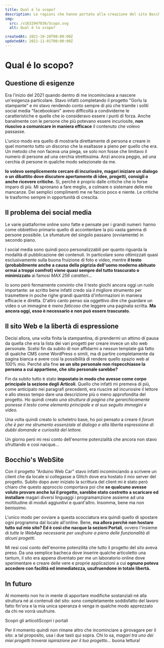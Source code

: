 ```yaml
---
title: Qual é lo scopo?
description: Le ragioni che hanno portato alla creazione del sito Bocchio's WebSite. Come è nato, come si è sviluppato e come ho intenzione di sfruttarlo in futuro.
img:
  src: /v1632947036/Scopo.svg
  alt: Qual é lo scopo?

createdAt: 2021-10-20T00:00:00Z
updatedAt: 2021-11-01T00:00:00Z
---
```


# Qual é lo scopo?

<cMedia s="#Scopo" :a="img.src" type="svg"></cMedia>

## Questione di esigenze

Era l'inizio del 2021 quando dentro di me incominciava a nascere un'esigenza particolare. Stavo infatti completando il progetto "Gorlu la stampante" e mi stavo rendendo conto sempre di più che tramite i soliti social media "facebookiani" avevo difficoltà a condividerne le caratteristiche e quelle che io consideravo essere i punti di forza. Anche banalmente con le persone che più potevano essere incuriosite, **non riuscivo a comunicare in maniera efficace** il contenuto che volevo passasse.

L'unico modo era quello di mostrarla direttamente di persona e creare in quel momento tutto un discorso che la esaltasse a pieno per quello che era. Un metodo che non faceva una piega, se solo non fosse che limitavo il numero di persone ad una cerchia strettissima. Anzi ancora peggio, ad una cerchia di persone in qualche modo selezionate da me.

**Io volevo semplicemente cercare di incuriosire, magari iniziare un dialogo o un dibattito dove discutere apertamente di idee, progetti, consigli o anche ricevere critiche.** Si, perché è proprio dalle critiche che io forse imparo di più. Mi spronano a fare meglio, a colmare o sistemare delle mie mancanze. Dei semplici complimenti me ne faccio poco e niente. Le critiche le trasformo sempre in opportunità di crescita.

## Il problema dei social media

Le varie piattaforme online sono fatte e pensate per i grandi numeri: hanno come obbiettivo primario quello di accontentare la più vasta gamma di persone possibile. Le sfumature del singolo passano (ovviamente) in secondo piano.

I social media sono quindi poco personalizzabili per quanto riguarda la modalità di pubblicazione dei contenuti. In particolare sono ottimizzati quasi esclusivamente sulla buona fruizione di foto e video, mentre **il testo (probabilmente anche a causa della pigrizia dell'uomo moderno abituato ormai a troppi comfrot) viene quasi sempre del tutto trascurato o minimizzato** ai famosi _MAX 256 caratteri_...

Io sono però fermamente convinto che il testo giochi ancora oggi un ruolo importante: se scritto bene infatti credo sia il migliore strumento per trasmettere in poche righe grandi quantità d'informazioni in maniera efficacie e diretta. D'altro canto penso sia oggettivo dire che guardare un video o un immagine è _meno faticoso_ che leggere una paginata scritta. **Ma ancora oggi, esso è necessario e non può essere trascurato.**

## Il sito Web e la libertà di espressione

Decisi allora, una volta finita la stampantina, di prendermi un attimo di pausa da quella che era la lista dei vari progetti per creare invece un sito web personale. Scelsi fin da subito di non affidarmi a nessun template giá fatto di qualche CMS come WordPress o simili, ma di partire completamente da pagina bianca e avere così la possibilità di rendere quello spazio web al 100% mio. Perché alla fine **se un sito personale non rispecchiasse la persona a cui appartiene, che sito personale sarebbe?**

Fin da subito tutto è stato **impostato in modo che avesse come corpo principale la sezione degli Articoli**. Quello che infatti mi premeva di più, come anticipato nei paragrafi precedenti, era riuscire ad incuriosire il lettore e allo stesso tempo dare una descrizione più o meno approfondita del progetto. Ho quindi creato _una struttura di pagina che gerarchicamente ponesse il testo come elemento principale e al suo seguito immagini e video._

Una volta quindi creato lo scheletro base, ho poi pensato a creare il _forum che è per me strumento essenziale al dialogo e alla liberta espressione di dubbi domande e curiosità del lettore._

Un giorno però mi resi conto dell'enorme potenzialità che ancora non stavo sfruttando e così nacque...

## Bocchio's WebSite

Con il progetto "Arduino Web Car" stavo infatti incominciando a scrivere un client che da locale si collegasse a Glitch dove era hostato il mio server del progetto. Subito dopo aver iniziato la scrittura del client mi è stato però chiaro che questo approccio comportava poi che **se qualcuno avesse voluto provare anche lui il progetto, sarebbe stato costretto a scaricare ed installare** magari diversi linguaggi i programamzione assieme ad una moltitudine di moduli aggiuntivi e quant'altro. Insomma, bene ma non benissimo.

L'unico modo per ovviare a questa scocciatura era quindi quello di spostare ogni programma dal locale all'online. Bene, **ma allora perchè non hostare tutto sul mio sito? Ed è così che nacque la sezioni Portali**, ovvero l'insieme di _tutte le WebApp necessarie per usufruire a pieno delle funzionalità di alcuni progetti._

Mi resi così conto dell'enorme potenzilità che tutto il progetto del sito aveva preso. Da una semplice bacheca dove inserire qualche articoletto una tantum, il sito era appena diventato per me un laboratorio online dove sperimentare e creare delle vere e proprie applicazioni a cui **ognuno poteva accedere con facilità ed immediatezza, usufruendone in totale libertà.**

## In futuro

Al momento non ho in mente di apportare modifiche sostanziali né alla struttura né ai contenuti del sito: sono completamente soddisfatto del lavoro fatto fin'ora e la mia unica speranza è venga in qualche modo apprezzato da chi ne vorrà usufruire.

<div style="display: flex">
  <nuxt-link :to="/articolo/" class="button">Scopri gli articoli</nuxt-link>
  <nuxt-link :to="/portale/" class="button">Scopri i portali</nuxt-link>
</div>

Per il momento quindi non rimane altro che incominciare a girovagare per il sito: a tal proposito, usa i due tasti qui sopra. Chi lo sa, _magari tra uno dei miei progetti troverai ispirazione per il tuo progetto..._ buona lettura!
